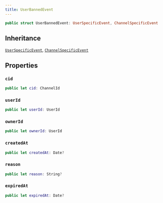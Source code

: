 ```yaml
---
title: UserBannedEvent
---
```


``` swift
public struct UserBannedEvent: UserSpecificEvent, ChannelSpecificEvent 
```

## Inheritance

[`UserSpecificEvent`](user-specific-event), [`ChannelSpecificEvent`](channel-specific-event)

## Properties

### `cid`

``` swift
public let cid: ChannelId
```

### `userId`

``` swift
public let userId: UserId
```

### `ownerId`

``` swift
public let ownerId: UserId
```

### `createdAt`

``` swift
public let createdAt: Date?
```

### `reason`

``` swift
public let reason: String?
```

### `expiredAt`

``` swift
public let expiredAt: Date?
```

